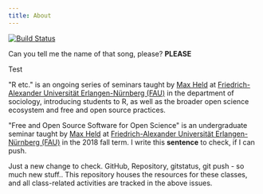 ```yaml
---
title: About
---
```


[![Build Status](https://travis-ci.com/soztag/fossos.svg?branch=master)](https://travis-ci.com/soztag/fossos)

Can you tell me the name of that song, please?
**PLEASE**

Test

"R etc." is an ongoing series of seminars taught by [Max Held](http://www.maxheld.de) at [Friedrich-Alexander Universität Erlangen-Nürnberg (FAU)](https://www.fau.de) in the department of sociology, introducing students to R, as well as the broader open science ecosystem and free and open source practices.


"Free and Open Source Software for Open Science" is an undergraduate seminar taught by [Max Held](http://www.maxheld.de) at [Friedrich-Alexander Universität Erlangen-Nürnberg (FAU)](https://www.fau.de) in the 2018 fall term.
I write this **sentence** to check, if I can push.

Just a new change to check. GitHub, Repository, gitstatus, git push - so much new stuff..
This repository houses the resources for these classes, and all class-related activities are tracked in the above issues.
